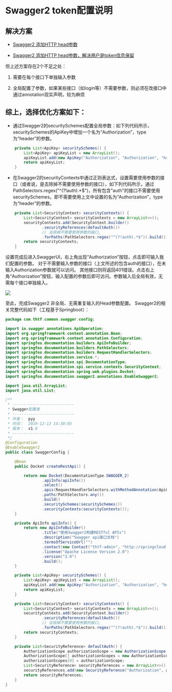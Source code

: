# Swagger2 token配置说明

## 解决方案

- [Swagger2 添加HTTP head参数](http://blog.csdn.net/u014044812/article/details/71473226)

- [Swagger2 添加HTTP head参数，解决用户是token信息保留](http://www.cnblogs.com/fengli9998/p/7852685.html)

但上述方案存在2个不足之处：

1. 需要在每个接口下单独输入参数

2. 全局配置了参数，如果某些接口（如login等）不需要参数，则必须在改接口中通过annotation现实声明，较为麻烦

  

## 综上，选择优化方案如下：

- 通过Swagger2的securitySchemes配置全局参数：如下列代码所示，securitySchemes的ApiKey中增加一个名为“Authorization”，type为“header”的参数。


```java
    private List<ApiKey> securitySchemes() {
        List<ApiKey> apiKeyList = new ArrayList();
        apiKeyList.add(new ApiKey("Authorization", "Authorization", "header"));
        return apiKeyList;
    }
```

- 在Swagger2的securityContexts中通过正则表达式，设置需要使用参数的接口（或者说，是去除掉不需要使用参数的接口），如下列代码所示，通过PathSelectors.regex("^(?!auth).*$")，所有包含"auth"的接口不需要使用securitySchemes。即不需要使用上文中设置的名为“Authorization”，type为“header”的参数。

```java
	private List<SecurityContext> securityContexts() {
        List<SecurityContext> securityContexts = new ArrayList<>();
        securityContexts.add(SecurityContext.builder()
                .securityReferences(defaultAuth())
                // 去除掉不需要使用参数的接口,
                .forPaths(PathSelectors.regex("^(?!auth).*$")).build());
        return securityContexts;
    }
```

设置完成后进入SwaggerUI，右上角出现“Authorization”按钮，点击即可输入我们配置的参数。
对于不需要输入参数的接口（上文所述的包含auth的接口），在未输入Authorization参数就可以访问。
其他接口则将返回401错误。点击右上角“Authorization”按钮，输入配置的参数后即可访问。参数输入后全局有效，无需每个接口单独输入。

![](https://ss2.bdstatic.com/70cFvnSh_Q1YnxGkpoWK1HF6hhy/it/u=3108933280,3670081988&fm=15&gp=0.jpg)

至此，完成Swagger2 非全局、无需重复输入的Head参数配置。
Swagger2的相关完整代码如下（工程基于Springboot）：

```java
package com.thtf.common.swagger.config;

import io.swagger.annotations.ApiOperation;
import org.springframework.context.annotation.Bean;
import org.springframework.context.annotation.Configuration;
import springfox.documentation.builders.ApiInfoBuilder;
import springfox.documentation.builders.PathSelectors;
import springfox.documentation.builders.RequestHandlerSelectors;
import springfox.documentation.service.*;
import springfox.documentation.spi.DocumentationType;
import springfox.documentation.spi.service.contexts.SecurityContext;
import springfox.documentation.spring.web.plugins.Docket;
import springfox.documentation.swagger2.annotations.EnableSwagger2;

import java.util.ArrayList;
import java.util.List;

/**
 * ---------------------------
 * Swagger配置类
 * ---------------------------
 * 作者：  pyy
 * 时间：  2019-12-13 14:30:05
 * 版本：  v1.0
 * ---------------------------
 */
@Configuration
@EnableSwagger2
public class SwaggerConfig {

    @Bean
    public Docket createRestApi() {

        return new Docket(DocumentationType.SWAGGER_2)
                .apiInfo(apiInfo())
                .select()
                .apis(RequestHandlerSelectors.withMethodAnnotation(ApiOperation.class))
                .paths(PathSelectors.any())
                .build()
                .securitySchemes(securitySchemes())
                .securityContexts(securityContexts());
    }

    private ApiInfo apiInfo() {
        return new ApiInfoBuilder()
                .title("使用Swagger2构建RESTful APIs")
                .description("Swagger api接口文档")
                .termsOfServiceUrl("")
                .contact(new Contact("thtf-admin", "http://springcloud.cn", ""))
                .license("Apache License Version 2.0")
                .version("2.0")
                .build();
    }

    private List<ApiKey> securitySchemes() {
        List<ApiKey> apiKeyList = new ArrayList();
        apiKeyList.add(new ApiKey("Authorization", "Authorization", "header"));
        return apiKeyList;
    }

    private List<SecurityContext> securityContexts() {
        List<SecurityContext> securityContexts = new ArrayList<>();
        securityContexts.add(SecurityContext.builder()
                .securityReferences(defaultAuth())
                // 去除掉不需要使用参数的接口,
                .forPaths(PathSelectors.regex("^(?!auth).*$")).build());
        return securityContexts;
    }

    private List<SecurityReference> defaultAuth() {
        AuthorizationScope authorizationScope = new AuthorizationScope("global", "accessEverything");
        AuthorizationScope[] authorizationScopes = new AuthorizationScope[1];
        authorizationScopes[0] = authorizationScope;
        List<SecurityReference> securityReferences = new ArrayList<>();
        securityReferences.add(new SecurityReference("Authorization", authorizationScopes));
        return securityReferences;
    }
}

```